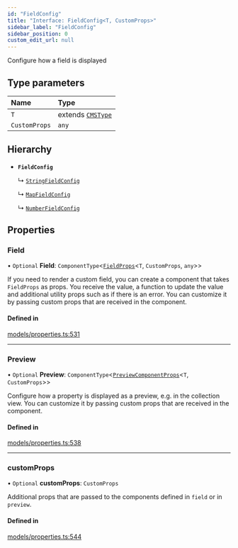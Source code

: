 ```yaml
---
id: "FieldConfig"
title: "Interface: FieldConfig<T, CustomProps>"
sidebar_label: "FieldConfig"
sidebar_position: 0
custom_edit_url: null
---
```


Configure how a field is displayed

## Type parameters

| Name | Type |
| :------ | :------ |
| `T` | extends [`CMSType`](../types/CMSType) |
| `CustomProps` | `any` |

## Hierarchy

- **`FieldConfig`**

  ↳ [`StringFieldConfig`](StringFieldConfig)

  ↳ [`MapFieldConfig`](MapFieldConfig)

  ↳ [`NumberFieldConfig`](NumberFieldConfig)

## Properties

### Field

• `Optional` **Field**: `ComponentType`<[`FieldProps`](FieldProps)<`T`, `CustomProps`, `any`\>\>

If you need to render a custom field, you can create a component that
takes `FieldProps` as props. You receive the value, a function to
update the value and additional utility props such as if there is an error.
You can customize it by passing custom props that are received
in the component.

#### Defined in

[models/properties.ts:531](https://github.com/Camberi/firecms/blob/2d60fba/src/models/properties.ts#L531)

___

### Preview

• `Optional` **Preview**: `ComponentType`<[`PreviewComponentProps`](PreviewComponentProps)<`T`, `CustomProps`\>\>

Configure how a property is displayed as a preview, e.g. in the collection
view. You can customize it by passing custom props that are received
in the component.

#### Defined in

[models/properties.ts:538](https://github.com/Camberi/firecms/blob/2d60fba/src/models/properties.ts#L538)

___

### customProps

• `Optional` **customProps**: `CustomProps`

Additional props that are passed to the components defined in `field`
or in `preview`.

#### Defined in

[models/properties.ts:544](https://github.com/Camberi/firecms/blob/2d60fba/src/models/properties.ts#L544)

